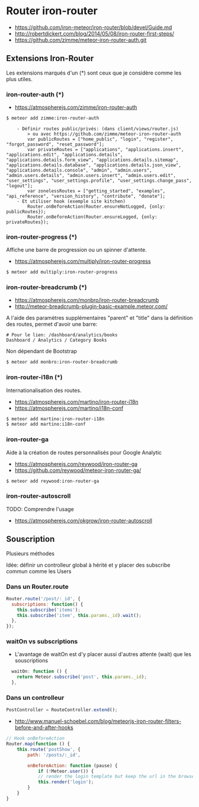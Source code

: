 # Router iron-router

* https://github.com/iron-meteor/iron-router/blob/devel/Guide.md
* http://robertdickert.com/blog/2014/05/08/iron-router-first-steps/
* https://github.com/zimme/meteor-iron-router-auth.git

## Extensions Iron-Router

Les extensions marqués d'un (*) sont ceux que je considère comme les plus utiles.

### iron-router-auth (*)

* https://atmospherejs.com/zimme/iron-router-auth

```sh
$ meteor add zimme:iron-router-auth
```

```
	- Définir routes public/privés: (dans client/views/router.js)
		> ou avec https://github.com/zimme/meteor-iron-router-auth
		var publicRoutes = ["home_public", "login", "register", "forgot_password", "reset_password"];
		var privateRoutes = ["applications", "applications.insert", "applications.edit", "applications.details", "applications.details.form_view", "applications.details.sitemap", "applications.details.database", "applications.details.json_view", "applications.details.console", "admin", "admin.users", "admin.users.details", "admin.users.insert", "admin.users.edit", "user_settings", "user_settings.profile", "user_settings.change_pass", "logout"];
		var zonelessRoutes = ["getting_started", "examples", "api_reference", "version_history", "contribute", "donate"];
	- Et utiliser hook (exemple site kitchen)
		Router.onBeforeAction(Router.ensureNotLogged, {only: publicRoutes});
		Router.onBeforeAction(Router.ensureLogged, {only: privateRoutes});
```

### iron-router-progress (*)

Affiche une barre de progression ou un spinner d'attente.

* https://atmospherejs.com/multiply/iron-router-progress

```sh
$ meteor add multiply:iron-router-progress
```

### iron-router-breadcrumb (*)

* https://atmospherejs.com/monbro/iron-router-breadcrumb
* http://meteor-breadcrumb-plugin-basic-example.meteor.com/

A l'aide des paramètres supplémentaires "parent" et "title" dans la définition des routes, permet d'avoir une barre:
```
# Pour le lien: /dashboard/analytics/books
Dashboard / Analytics / Category Books
```

Non dépendant de Bootstrap

```sh
$ meteor add monbro:iron-router-breadcrumb
```

### iron-router-i18n (*)

Internationalisation des routes.

* https://atmospherejs.com/martino/iron-router-i18n
* https://atmospherejs.com/martino/i18n-conf

```sh
$ meteor add martino:iron-router-i18n
$ meteor add martino:i18n-conf
```


### iron-router-ga

Aide à la création de routes personnalisés pour Google Analytic

* https://atmospherejs.com/reywood/iron-router-ga
* https://github.com/reywood/meteor-iron-router-ga/

```sh
$ meteor add reywood:iron-router-ga
```

### iron-router-autoscroll

TODO: Comprendre l'usage

* https://atmospherejs.com/okgrow/iron-router-autoscroll

## Souscription

Plusieurs méthodes

Idée: définir un controlleur global à hérité et y placer des subscribe commun comme les Users

### Dans un Router.route

```js
Router.route('/post/:_id', {
  subscriptions: function() {
    this.subscribe('items');
    this.subscribe('item', this.params._id).wait();
  },
});
```
### waitOn vs subscriptions

- L'avantage de waitOn est d'y placer aussi d'autres attente (wait) que les souscriptions

```js
  waitOn: function () {
    return Meteor.subscribe('post', this.params._id);
  },
```

### Dans un controlleur

```js
PostController = RouteController.extend();
```

* http://www.manuel-schoebel.com/blog/meteorjs-iron-router-filters-before-and-after-hooks

```js
// Hook onBeforeAction
Router.map(function () {
    this.route('postShow', {
        path: '/posts/:_id',

        onBeforeAction: function (pause) {
            if (!Meteor.user()) {
            // render the login template but keep the url in the browser the same
            this.render('login');
        }
    }
}
```
